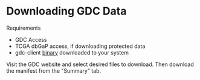 # Downloading GDC Data

Requirements

* GDC Access
* TCGA dbGaP access, if downloading protected data
* gdc-client [binary](https://gdc.nci.nih.gov/access-data/gdc-data-transfer-tool) downloaded to your system

Visit the GDC website and select desired files to download. Then download the manifest from the "Summary" tab.

